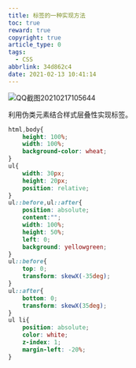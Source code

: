 ```yaml
---
title: 标签的一种实现方法
toc: true
reward: true
copyright: true
article_type: 0
tags:
  - CSS
abbrlink: 34d862c4
date: 2021-02-13 10:41:14
---
```


![QQ截图20210217105644](https://cdn.jsdelivr.net/gh/Anyway521/blogpic2@main/image/QQ截图20210217105644.png)

利用伪类元素结合样式层叠性实现标签。
<!-- more -->

``` css
html,body{
    height: 100%;
    width: 100%;
    background-color: wheat;
}
ul{
    width: 30px;
    height: 20px;
    position: relative;
}
ul::before,ul::after{
    position: absolute;
    content:"";
    width: 100%;
    height: 50%;
    left: 0;
    background: yellowgreen;
}
ul::before{
    top: 0;
    transform: skewX(-35deg);
}
ul::after{
    bottom: 0;
    transform: skewX(35deg);
}
ul li{
    position: absolute;
    color: white;
    z-index: 1;
    margin-left: -20%;
} 
```